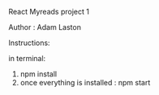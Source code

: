 React Myreads project 1

Author : Adam Laston

Instructions:

in terminal: 
1. npm install
2. once everything is installed : npm start